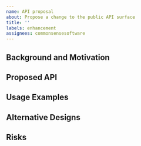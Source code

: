 ```yaml
---
name: API proposal
about: Propose a change to the public API surface
title: ''
labels: enhancement
assignees: commonsensesoftware
---
```


## Background and Motivation

<!--
We welcome API proposals! We have a process to evaluate the value and shape of new APIs. This template will help us gather the information we
need to start the review process. First, please describe the purpose and value of the new API here.
-->

## Proposed API

<!--
Please provide the specific public API signature diff that you are proposing. For example:
```diff
namespace Microsoft.AspNetCore.Http
{
    public static class HttpResponseWritingExtensions
    {
+       public Task WriteAsync(this HttpResponse response, StringBuilder builder);
    }
}
```
You may find the [Framework Design Guidelines](https://github.com/dotnet/runtime/blob/master/docs/coding-guidelines/framework-design-guidelines-digest.md) helpful.
-->

## Usage Examples

<!--
Please provide code examples that highlight how the proposed API additions are meant to be consumed.
This will help suggest whether the API has the right shape to be functional, performant and useable.

You can use code blocks like this:

```c#
// some lines of code here
```
-->

## Alternative Designs

<!--
Were there other options you considered, such as alternative API shapes?
How does this compare to analogous APIs in other ecosystems and libraries?
-->

## Risks

<!--
Please mention any risks that to your knowledge the API proposal might entail, such as breaking changes, performance regressions, etc.
-->
